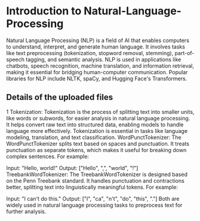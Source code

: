# Introduction to Natural-Language-Processing 
Natural Language Processing (NLP) is a field of AI that enables computers to understand, interpret, and generate human language. It involves tasks like text preprocessing (tokenization, stopword removal, stemming), part-of-speech tagging, and semantic analysis. NLP is used in applications like chatbots, speech recognition, machine translation, and information retrieval, making it essential for bridging human-computer communication. Popular libraries for NLP include NLTK, spaCy, and Hugging Face's Transformers.
## Details of the uploaded files
1 Tokenization:
Tokenization is the process of splitting text into smaller units, like words or subwords, for easier analysis in natural language processing. It helps convert raw text into structured data, enabling models to handle language more effectively. Tokenization is essential in tasks like language modeling, translation, and text classification.
WordPunctTokenizer:
The WordPunctTokenizer splits text based on spaces and punctuation. It treats punctuation as separate tokens, which makes it useful for breaking down complex sentences. For example:

Input: "Hello, world!"
Output: ["Hello", ",", "world", "!"]
TreebankWordTokenizer:
The TreebankWordTokenizer is designed based on the Penn Treebank standard. It handles punctuation and contractions better, splitting text into linguistically meaningful tokens. For example:

Input: "I can't do this."
Output: ["I", "ca", "n't", "do", "this", "."]
Both are widely used in natural language processing tasks to preprocess text for further analysis.

